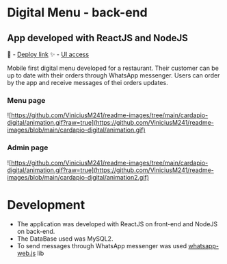 # Digital Menu - back-end
## App developed with ReactJS and NodeJS

🚀 - [Deploy link](http://dev.filipe.eng.br)
✨ - [UI access](https://www.figma.com/file/1MBU9FCkpyeh0xMv9HukzE/SENAI-Perron-Tex-Mex?node-id=0%3A1)

Mobile first digital menu developed for a restaurant. Their customer can be up to date with their orders through WhatsApp messenger.
Users can order by the app and receive messages of thei orders updates.

### Menu page
![https://github.com/ViniciusM241/readme-images/tree/main/cardapio-digital/animation.gif?raw=true](https://github.com/ViniciusM241/readme-images/blob/main/cardapio-digital/animation.gif)
### Admin page
![https://github.com/ViniciusM241/readme-images/tree/main/cardapio-digital/animation.gif?raw=true](https://github.com/ViniciusM241/readme-images/blob/main/cardapio-digital/animation2.gif)

# Development
- The application was developed with ReactJS on front-end and NodeJS on back-end.
- The DataBase used was MySQL2.
- To send messages through WhatsApp messenger was used [whatsapp-web.js](https://wwebjs.dev/) lib
